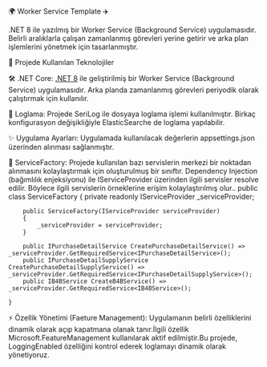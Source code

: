 🌍 Worker Service Template ✈️

.NET 8 ile yazılmış bir Worker Service (Background Service) uygulamasıdır. Belirli aralıklarla çalışan zamanlanmış görevleri yerine getirir ve arka plan işlemlerini yönetmek için tasarlanmıştır.


🚀 Projede Kullanılan Teknolojiler

🛠️ .NET Core:  [.NET 8](https://dotnet.microsoft.com/en-us/download/dotnet/8.0) ile geliştirilmiş bir Worker Service (Background Service) uygulamasıdır. Arka planda zamanlanmış görevleri periyodik olarak çalıştırmak için kullanılır.

🔑 Loglama: Projede SeriLog ile dosyaya loglama işlemi kullanılmıştır. Birkaç konfigurasyon değişikliğiyle ElasticSearche de loglama yapılabilir.

✨ Uygulama Ayarları: Uygulamada kullanılacak değerlerin appsettings.json üzerinden alınması sağlanmıştır.

🎨 ServiceFactory: Projede kullanılan bazı servislerin merkezi bir noktadan alınmasını kolaylaştırmak için oluşturulmuş bir sınıftır. Dependency Injection (bağımlılık enjeksiyonu) ile IServiceProvider üzerinden ilgili servisler resolve edilir. Böylece ilgili servislerin örneklerine erişim kolaylaştırılmış olur..
    public class ServiceFactory
    {
        private readonly IServiceProvider _serviceProvider;

        public ServiceFactory(IServiceProvider serviceProvider)
        {
            _serviceProvider = serviceProvider;
        }

        public IPurchaseDetailService CreatePurchaseDetailService() => _serviceProvider.GetRequiredService<IPurchaseDetailService>();
        public IPurchaseDetailSupplyService CreatePurchaseDetailSupplyService() => _serviceProvider.GetRequiredService<IPurchaseDetailSupplyService>();
        public IB4BService CreateB4BService() => _serviceProvider.GetRequiredService<IB4BService>();

    }

⚡ Özellik Yönetimi (Faeture Management): Uygulamanın belirli özelliklerini dinamik olarak açıp kapatmana olanak tanır.İlgili özellik Microsoft.FeatureManagement kullanılarak aktif edilmiştir.Bu projede, LoggingEnabled özelliğini kontrol ederek loglamayı dinamik olarak yönetiyoruz.
